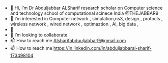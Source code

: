 - 👋 Hi, I’m Dr Abduljabbar ALSharif research scholar on Computer science and technology school of computational scinece India  @THEJABBAR9
- 👀 I’m interested in  Computer network , simulation,ns3, design , protocls , wireless network , wired network , optimaztion , Ai, big data , 
- 🌱 
- 💞️ I’m looking to collaborate 
- 📫 How to reach me  Alsharifabduuljabbar9@gmail.com
- 📫 How to reach me https://in.linkedin.com/in/abduljabbaral-sharif-173498104

<!---
THEJABBAR9/THEJABBAR9 is a ✨ special ✨ repository because its `README.md` (this file) appears on your GitHub profile.
You can click the Preview link to take a look at your changes.
--->
